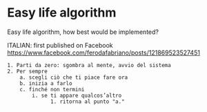 # Easy life algorithm

Easy life algorithm, how best would be implemented?

ITALIAN: first published on Facebook 
https://www.facebook.com/ferodafabriano/posts/121869523527451

```
1. Parti da zero: sgombra al mente, avvio del sistema 
2. Per sempre 
    a. scegli ciò che ti piace fare ora
    b. inizia a farlo
    c. finché non termini
        i. se ti appare qualcos’altro
              1. ritorna al punto "a."
```
